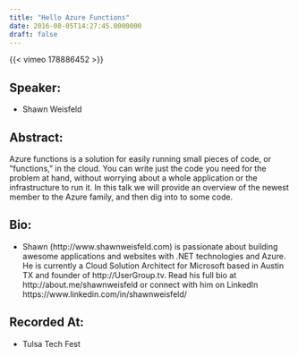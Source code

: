 ```yaml
---
title: "Hello Azure Functions"
date: 2016-08-05T14:27:45.0000000
draft: false
---
```


{{< vimeo 178886452 >}}

## Speaker:

 - Shawn Weisfeld

## Abstract:

<p>Azure functions is a solution for easily running small pieces of code, or "functions," in the cloud. You can write just the code you need for the problem at hand, without worrying about a whole application or the infrastructure to run it. In this talk we will provide an overview of the newest member to the Azure family, and then dig into to some code.</p>

## Bio:

 - <p>Shawn (http://www.shawnweisfeld.com) is passionate about building awesome applications and websites with .NET technologies and Azure. He is currently a Cloud Solution Architect for Microsoft based in Austin TX and founder of http://UserGroup.tv. Read his full bio at http://about.me/shawnweisfeld or connect with him on LinkedIn https://www.linkedin.com/in/shawnweisfeld/</p>

## Recorded At:

 - Tulsa Tech Fest

